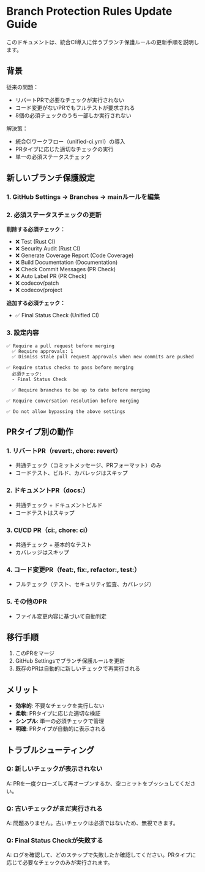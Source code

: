 # Branch Protection Rules Update Guide

このドキュメントは、統合CI導入に伴うブランチ保護ルールの更新手順を説明します。

## 背景

従来の問題：
- リバートPRで必要なチェックが実行されない
- コード変更がないPRでもフルテストが要求される
- 8個の必須チェックのうち一部しか実行されない

解決策：
- 統合CIワークフロー（unified-ci.yml）の導入
- PRタイプに応じた適切なチェックの実行
- 単一の必須ステータスチェック

## 新しいブランチ保護設定

### 1. GitHub Settings → Branches → mainルールを編集

### 2. 必須ステータスチェックの更新

**削除する必須チェック：**
- ❌ Test (Rust CI)
- ❌ Security Audit (Rust CI)
- ❌ Generate Coverage Report (Code Coverage)
- ❌ Build Documentation (Documentation)
- ❌ Check Commit Messages (PR Check)
- ❌ Auto Label PR (PR Check)
- ❌ codecov/patch
- ❌ codecov/project

**追加する必須チェック：**
- ✅ Final Status Check (Unified CI)

### 3. 設定内容

```
✅ Require a pull request before merging
  ✅ Require approvals: 1
  ✅ Dismiss stale pull request approvals when new commits are pushed
  
✅ Require status checks to pass before merging
  必須チェック:
  - Final Status Check
  
  ✅ Require branches to be up to date before merging
  
✅ Require conversation resolution before merging

✅ Do not allow bypassing the above settings
```

## PRタイプ別の動作

### 1. リバートPR（revert:, chore: revert）
- 共通チェック（コミットメッセージ、PRフォーマット）のみ
- コードテスト、ビルド、カバレッジはスキップ

### 2. ドキュメントPR（docs:）
- 共通チェック + ドキュメントビルド
- コードテストはスキップ

### 3. CI/CD PR（ci:, chore: ci）
- 共通チェック + 基本的なテスト
- カバレッジはスキップ

### 4. コード変更PR（feat:, fix:, refactor:, test:）
- フルチェック（テスト、セキュリティ監査、カバレッジ）

### 5. その他のPR
- ファイル変更内容に基づいて自動判定

## 移行手順

1. このPRをマージ
2. GitHub Settingsでブランチ保護ルールを更新
3. 既存のPRは自動的に新しいチェックで再実行される

## メリット

- **効率的**: 不要なチェックを実行しない
- **柔軟**: PRタイプに応じた適切な検証
- **シンプル**: 単一の必須チェックで管理
- **明確**: PRタイプが自動的に表示される

## トラブルシューティング

### Q: 新しいチェックが表示されない
A: PRを一度クローズして再オープンするか、空コミットをプッシュしてください。

### Q: 古いチェックがまだ実行される
A: 問題ありません。古いチェックは必須ではないため、無視できます。

### Q: Final Status Checkが失敗する
A: ログを確認して、どのステップで失敗したか確認してください。PRタイプに応じて必要なチェックのみが実行されます。
